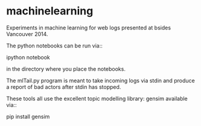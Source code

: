machinelearning
===============

Experiments in machine learning for web logs presented at bsides Vancouver 2014. 

The python notebooks can be run via::

  ipython notebook

in the directory where you place the notebooks. 

The mlTail.py program is meant to take incoming logs via stdin and produce a report of 
bad actors after stdin has stopped. 

These tools all use the excellent topic modelling library: gensim available via::

  pip install gensim


